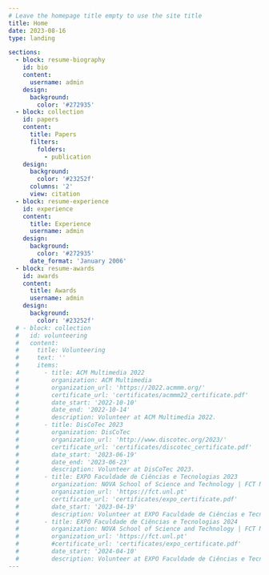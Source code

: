 ```yaml
---
# Leave the homepage title empty to use the site title
title: Home
date: 2023-08-16
type: landing

sections:
  - block: resume-biography
    id: bio
    content:
      username: admin
    design:
      background:
        color: '#272935'
  - block: collection
    id: papers
    content:
      title: Papers
      filters:
        folders:
          - publication
    design:
      background:
        color: '#23252f'
      columns: '2'
      view: citation
  - block: resume-experience
    id: experience
    content:
      title: Experience
      username: admin
    design:
      background:
        color: '#272935'
      date_format: 'January 2006'
  - block: resume-awards
    id: awards
    content:
      title: Awards
      username: admin
    design:
      background:
        color: '#23252f'
  # - block: collection
  #   id: volunteering
  #   content:
  #     title: Volunteering
  #     text: ''
  #     items:
  #       - title: ACM Multimedia 2022
  #         organization: ACM Multimedia
  #         organization_url: 'https://2022.acmmm.org/'
  #         certificate_url: 'certificates/acmmm22_certificate.pdf'
  #         date_start: '2022-10-10'
  #         date_end: '2022-10-14'
  #         description: Volunteer at ACM Multimedia 2022.
  #       - title: DisCoTec 2023
  #         organization: DisCoTec
  #         organization_url: 'http://www.discotec.org/2023/'
  #         certificate_url: 'certificates/discotec_certificate.pdf'
  #         date_start: '2023-06-19'
  #         date_end: '2023-06-23'
  #         description: Volunteer at DisCoTec 2023.
  #       - title: EXPO Faculdade de Ciências e Tecnologias 2023
  #         organization: NOVA School of Science and Technology | FCT NOVA
  #         organization_url: 'https://fct.unl.pt'
  #         certificate_url: 'certificates/expo_certificate.pdf'
  #         date_start: '2023-04-19'
  #         description: Volunteer at EXPO Faculdade de Ciências e Tecnologias 2023.
  #       - title: EXPO Faculdade de Ciências e Tecnologias 2024
  #         organization: NOVA School of Science and Technology | FCT NOVA
  #         organization_url: 'https://fct.unl.pt'
  #         #certificate_url: 'certificates/expo_certificate.pdf'
  #         date_start: '2024-04-10'
  #         description: Volunteer at EXPO Faculdade de Ciências e Tecnologias 2024.
---
```

